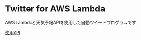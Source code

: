# Twitter for AWS Lambda
AWS Lambdaと天気予報APIを使用した自動ツイートプログラムです

[使用API](https://weather.tsukumijima.net/)